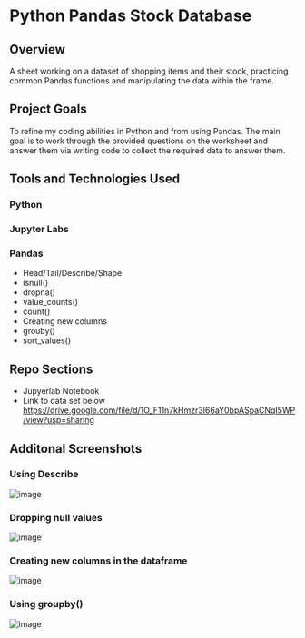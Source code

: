 # Python Pandas Stock Database

## Overview
A sheet working on a dataset of shopping items and their stock, practicing common Pandas functions and manipulating the data within the frame.


## Project Goals
To refine my coding abilities in Python and from using Pandas. The main goal is to work through the provided questions on the worksheet and answer them via writing code to collect the required data to answer them.

## Tools and Technologies Used
### Python
### Jupyter Labs
### Pandas
- Head/Tail/Describe/Shape
- isnull()
- dropna()
- value_counts()
- count()
- Creating new columns
- grouby()
- sort_values()

## Repo Sections
- Jupyerlab Notebook
- Link to data set below
https://drive.google.com/file/d/1O_F11n7kHmzr3I66aY0bpASpaCNqI5WP/view?usp=sharing


## Additonal Screenshots
### Using Describe

![image](https://github.com/Rayan-Arshed/Python-Pandas-Stock-Database/assets/95011650/536c2062-2e02-4bfa-abb1-a8c34cb08f92)

### Dropping null values

![image](https://github.com/Rayan-Arshed/Python-Pandas-Stock-Database/assets/95011650/fd43751b-2a80-4628-ab92-adbf9d841e32)

### Creating new columns in the dataframe

![image](https://github.com/Rayan-Arshed/Python-Pandas-Stock-Database/assets/95011650/bc62a07d-e24f-4379-90f5-62b26d24fe50)

### Using groupby()

![image](https://github.com/Rayan-Arshed/Python-Pandas-Stock-Database/assets/95011650/266df060-959e-402d-8d14-818d077b7bd7)

